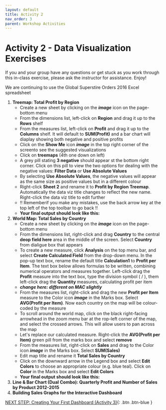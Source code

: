 ```yaml
---
layout: default
title: Activity 2
nav_order: 3
parent: Workshop Activities
---
```


# Activity 2 - Data Visualization Exercises

If you and your group have any questions or get stuck as you work through this in-class exercise, please ask the instructor for assistance. Enjoy!

We are continuing to use the Global Superstire Orders 2016 Excel spreadsheet

1.  **Treemap: Total Profit by Region**
    - Create a new sheet by clicking on the ***image*** icon on the page-bottom menu
    - From the dimensions list, left-click on **Region** and drag it up to the **Rows** shelf
    - From the measures list, left-click on **Profit** and drag it up to the **Columns** shelf. It will default to **SUM(Profit)** and a bar chart will diaplay showing both negative and positive profits
    - Click on the **Show Me** icon ***image*** in the top right corner of the screento see the suggested visualizations
    - Click on **treemaps** (4th one down on left)
    - A grey pill stating **3 negative** should appear st the bottom right corner. Click on this pill to view the two options for dealing with the negative values: **Filter Data** or **Use Absolute Values**
    - By selecting **Use Absolute Values**, the negative values will appear as the same size as positive values but in a different colour
    - Right-click **Sheet 2** and rename it to **Profit by Region Treemap**. Automatically the data viz title changes to reflect the new name. Right-click the data viz title to edit further
    - !! Rememberif you make any mistakes, use the back arrow key at the top left of the top toolbar to go back !!
    - **Your final output should look like this:**
2.  **World Map: Total Sales by Country**
    - Create a new sheet by clicking on the ***image*** icon on the page-bottom menu
    - From the dimensions list, right-click and drag **Country** to the central **deop field here** area in the middle of the screen. Select **Country** from dialigue box that appears
    - To create a new measure, click **Analysis** on the top menu bar, and select **Create Calculated Field** from the drop-down menu. In the pop-up text box, rename the default title **Calculation1** to **Profit per Item**. The text box below allows formulas to be written, combining numerical operators and measures together. Left-click drag the **Profit** measure into the text box, type the division symbol ( / ), them left-click drag the **Quantity** measures, calculating profit per item
    - ***change here: different on MAC slightly***
    - From the measures list, right-click and drag the new **Profit per Item** measure to the Color icon ***image*** in the Marks box. Select **AVG(Profit per Item)**. Now each country on the map will be colour-coded by the measure
    - To scroll around the world map, click on the black right-facing arrowhead in the zoom menu bar at the rop-left corner of the map, and select the crossed arrows. This will allow users to pan across the map
    - Let's replace our calculated measure. Right-click the **AVG(Profit per Item)** green pill from the marks box and select **remove**
    - From the measures list, right-click on **Sales** and drag to the Color icon ***image*** in the Marks box. Select **SUM(Sales)**
    - Edit map title and rename it **Total Sales by Country**
    - Click on the downward arrow in the Legend box and select **Edit Colors** to choose an appropriate colour (e.g. blue teal). Click on **Color** in the Marks box and select **Edit Colors**
    - **Your final output should look like this:**
3.  **Line & Bar Chart (Dual Combo): Quarterly Profit and Number of Sales by Product 2012-2015**
4.  **Building Sales Graphs for the Interactive Dashboard**

[NEXT STEP: Creating Your First Dashboard (Activity 3)](activity-3.html){: .btn .btn-blue }
